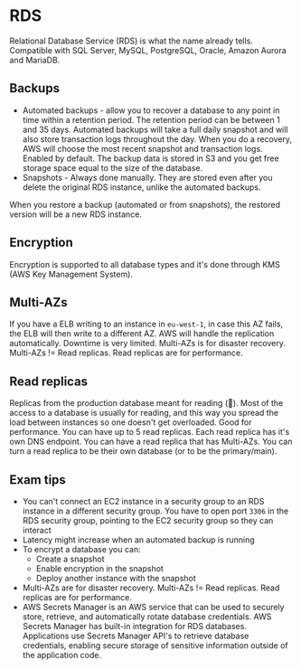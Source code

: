 # RDS
Relational Database Service (RDS) is what the name already tells. Compatible with SQL Server, MySQL, PostgreSQL, Oracle, Amazon Aurora and MariaDB.

## Backups
* Automated backups - allow you to recover a database to any point in time within a retention period. The retention period can be between 1 and 35 days. Automated backups will take a full daily snapshot and will also store transaction logs throughout the day. When you do a recovery, AWS will choose the most recent snapshot and transaction logs. Enabled by default. The backup data is stored in S3 and you get free storage space equal to the size of the database.
* Snapshots - Always done manually. They are stored even after you delete the original RDS instance, unlike the automated backups.

When you restore a backup (automated or from snapshots), the restored version will be a new RDS instance.

## Encryption 
Encryption is supported to all database types and it's done through KMS (AWS Key Management System).

## Multi-AZs
If you have a ELB writing to an instance in `eu-west-1`, in case this AZ fails, the ELB will then write to a different AZ. AWS will handle the replication automatically. Downtime is very limited. Multi-AZs is for disaster recovery. Multi-AZs != Read replicas. Read replicas are for performance.

## Read replicas 
Replicas from the production database meant for reading (🥳). Most of the access to a database is usually for reading, and this way you spread the load between instances so one doesn't get overloaded. Good for performance. You can have up to 5 read replicas. Each read replica has it's own DNS endpoint. You can have a read replica that has Multi-AZs. You can turn a read replica to be their own database (or to be the primary/main).

## Exam tips
* You can't connect an EC2 instance in a security group to an RDS instance in a different security group. You have to open port `3306` in the RDS security group, pointing to the EC2 security group so they can interact
* Latency might increase when an automated backup is running
* To encrypt a database you can:
    * Create a snapshot
    * Enable encryption in the snapshot
    * Deploy another instance with the snapshot
* Multi-AZs are for disaster recovery. Multi-AZs != Read replicas. Read replicas are for performance.
* AWS Secrets Manager is an AWS service that can be used to securely store, retrieve, and automatically rotate database credentials. AWS Secrets Manager has built-in integration for RDS databases. Applications use Secrets Manager API's to retrieve database credentials, enabling secure storage of sensitive information outside of the application code.
